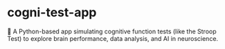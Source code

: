 # cogni-test-app
🧠 A Python-based app simulating cognitive function tests (like the Stroop Test) to explore brain performance, data analysis, and AI in neuroscience.

